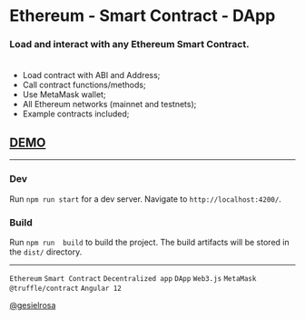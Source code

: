 # Ethereum - Smart Contract - DApp

### Load and interact with any Ethereum Smart Contract.<br><br>

- Load contract with ABI and Address;
- Call contract functions/methods;
- Use MetaMask wallet;
- All Ethereum networks (mainnet and testnets);
- Example contracts included;

## [DEMO](https://gesiel.com/ethereum-dapp/)

<hr>

### Dev

Run `npm run start` for a dev server. Navigate to `http://localhost:4200/`.

### Build

Run `npm run  build` to build the project. The build artifacts will be stored in the `dist/` directory.

<hr>

`Ethereum` `Smart Contract` `Decentralized app` `DApp` `Web3.js` `MetaMask` `@truffle/contract` `Angular 12`

[@gesielrosa](https://github.com/gesielrosa/)
